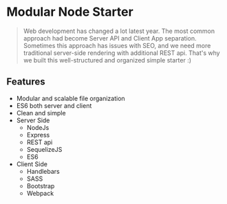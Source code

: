 # Modular Node Starter

> Web development has changed a lot latest year. The most common approach had become Server API and Client App separation. 
> Sometimes this approach has issues with SEO, and we need more traditional server-side rendering with additional REST api.
> That's why we built this well-structured and organized simple starter :)

## Features

- Modular and scalable file organization
- ES6 both server and client
- Clean and simple
- Server Side
  - NodeJs
  - Express
  - REST api
  - SequelizeJS
  - ES6
- Client Side
  - Handlebars
  - SASS
  - Bootstrap
  - Webpack
